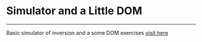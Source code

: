 # Simulator and a Little DOM
<hr />
Basic simulator of inversion and a some DOM exercises
<a href="https://cristianlopez3.github.io/conversion/" target="_blank"> visit here</a>
